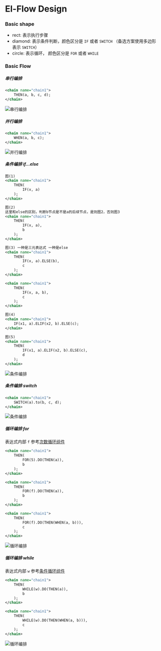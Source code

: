 # El-Flow Design

### Basic shape
- rect: 表示执行步骤
- diamond: 表示条件判断，颜色区分是 `IF` 或者 `SWITCH` （备选方案使用多边形表示 `SWITCH`）
- circle: 表示循环， 颜色区分是 `FOR` 或者 `WHILE`

### Basic Flow
##### 串行编排
```xml
<chain name="chain1">
    THEN(a, b, c, d);
</chain>
```
![串行编排](./public/static/chuanxing.png)

##### 并行编排
```xml
<chain name="chain1">
    WHEN(a, b, c);
</chain>

```
![并行编排](./public/static/bingxing.png)

##### 条件编排 if...else
```xml
图(1)
<chain name="chain1">
    THEN(
        IF(x, a)
    );
</chain>

图(2)
这里和else的区别，判断b节点是不是a的后续节点，是则图2，否则图3
<chain name="chain1">
    THEN(
        IF(x, a),
        b
    );
</chain>

图(3) 一种是三元表达式 一种是else
<chain name="chain1">
    THEN(
        IF(x, a).ELSE(b),
        c
    );
</chain>

<chain name="chain1">
    THEN(
        IF(x, a, b),
        c
    );
</chain>

图(4)
<chain name="chain1">
    IF(x1, a).ELIF(x2, b).ELSE(c);
</chain>

图(5)
<chain name="chain1">
    THEN(
        IF(x1, a).ELIF(x2, b).ELSE(c),
        d
    );
</chain>
```
![条件编排](./public/static/tiaojian.png)


##### 条件编排 switch
```xml
<chain name="chain1">
    SWITCH(a).to(b, c, d);
</chain>

```
![条件编排](./public/static/panduan2.png)

 
##### 循环编排 for
表达式内部 `f` 参考[次数循环组件](https://liteflow.yomahub.com/pages/5f971f/)
```xml
<chain name="chain1">
    THEN(
        FOR(5).DO(THEN(a)),
        b
    );
</chain>

<chain name="chain1">
    THEN(
        FOR(f).DO(THEN(a)),
        b
    );
</chain>

<chain name="chain1">
    THEN(
        FOR(f).DO(THEN(WHEN(a, b))),
        c
    );
</chain>

```
![循环编排](./public/static/xunhuan.png)

##### 循环编排 while
表达式内部 `w` 参考[条件循环组件](https://liteflow.yomahub.com/pages/e6995e/)
```xml
<chain name="chain1">
    THEN(
        WHILE(w).DO(THEN(a)),
        b
    );
</chain>

<chain name="chain1">
    THEN(
        WHILE(w).DO(THEN(WHEN(a, b))),
        c
    );
</chain>
```
![循环编排](./public/static/xunhuan2.png)